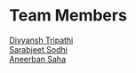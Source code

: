 # Team Members

[Divyansh Tripathi](https://github.com/DivyTR) <br>
[Sarabjeet Sodhi](https://github.com/Sarabjeet108) <br>
[Aneerban Saha](https://github.com/rishii100)
